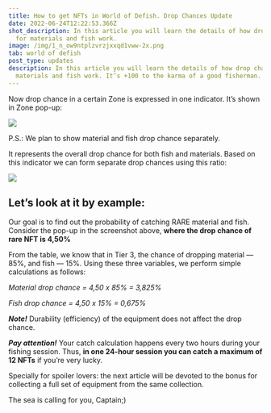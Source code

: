 ```yaml
---
title: How to get NFTs in World of Defish. Drop Chances Update
date: 2022-06-24T12:22:53.366Z
shot_description: In this article you will learn the details of how drop chances
  for materials and fish work.
image: /img/1_n_ow9ntplzvrzjxxqd1vww-2x.png
tab: world of defish
post_type: updates
description: In this article you will learn the details of how drop chances for
  materials and fish work. It’s +100 to the karma of a good fisherman.
---
```

<!--StartFragment-->

Now drop chance in a certain Zone is expressed in one indicator. It’s shown in Zone pop-up:

![](https://miro.medium.com/max/438/0*N52HmsCD50WtRP6v)

P.S.: We plan to show material and fish drop chance separately.

It represents the overall drop chance for both fish and materials. Based on this indicator we can form separate drop chances using this ratio:

![](https://miro.medium.com/max/875/1*ZEql7HDf_wORGoOTJ0mmUA@2x.png)

## Let’s look at it by example:

Our goal is to find out the probability of catching RARE material and fish. Consider the pop-up in the screenshot above, **where the drop chance of rare NFT is 4,50%**

From the table, we know that in Tier 3, the chance of dropping material — 85%, and fish — 15%. Using these three variables, we perform simple calculations as follows:

*Material drop chance = 4,50 х 85% = 3,825%*

*Fish drop chance = 4,50 х 15% = 0,675%*

***Note!*** Durability (efficiency) of the equipment does not affect the drop chance.

***Pay attention!*** Your catch calculation happens every two hours during your fishing session. Thus, **in one 24-hour session you can catch a maximum of 12 NFTs** if you’re very lucky.

Specially for spoiler lovers: the next article will be devoted to the bonus for collecting a full set of equipment from the same collection.

The sea is calling for you, Captain;)

<!--EndFragment-->
